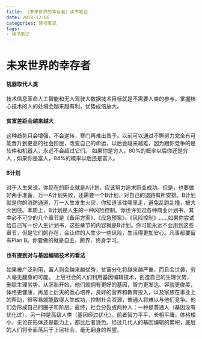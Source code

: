```yaml
---
title: 《未来世界的幸存者》读书笔记
date: 2018-12-06
categories: 读书笔记
tags:
- 读书笔记
---
```


# 未来世界的幸存者

#### 机器取代人类

技术信息革命人工智能和无人驾驶大数据技术目标就是不需要人类的参与，掌握核心技术的人的处境会越来越有利，优势成倍放大。

<!-- more -->

#### 贫富差距会越来越大

这种趋势只会增强，不会逆转，寒门再难出贵子。以前可以通过不懈努力完全有可能晋升到更高的社会阶层，改变自己的命运，以后会越来越难，因为跟你竞争的是软件和机器人，永远不会超过它们。
如果你是穷人，80%的概率以后你还是穷人；如果你是富人，84%的概率以后还是富人。

#### B计划

对于人生来说，你现在的职业就是A计划，应该努力追求职业成功。但是，也要做好两手准备，万一A计划失败，还需要一个B计划，对自己的退路有所安排。B计划就是你的消防通道，万一人生发生火灾，你知道该往哪里走，避免乱跑乱撞，被大火困住。本质上，B计划是人生的一种风险控制。你也许见过各种商业计划书，其中必不可少的几个章节是《备用方案》、《应急预案》、《风险控制》……如果你尝试给自己写一份人生计划书，这些章节的内容就是B计划。你可能永远不会用到这些章节，但是它们的存在，会让你的人生少一些风险，生活得更加安心。凡事都要留有Plan B。你要做的就是自主、跨界、终身学习。

#### 也有提到对与基因编辑技术的看法

如果被广泛利用，富人则会越来越优秀，贫富分化将越来越严重，而且会世袭，穷人毫无翻身的可能。
上层社会的人们利用基因编辑技术，创造自己的生理优势，删除生理劣势。从胚胎开始，他们就拥有更好的基因，智力更发达、容貌更俊美，体格更健康，再加上后天的悉心培养，良好的营养和教育投入，以及家族在事业上的帮助，很容易就能取得人生成功，控制社会资源，普通人将难以与他们竞争。他们会形成自己的圈子和阶层。最终，社会分裂成两种人：一种是普通人（基因没有优化过），另一种是高级人类（基因经过优化）。前者智力平平，长相平庸，体格矮小，无论在形体还是能力上，都比后者逊色。经过几代人的基因编辑的累积，底层的人们将全面落后于上层社会，毫无翻身的希望。
